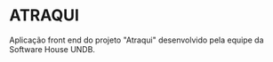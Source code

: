# ATRAQUI

Aplicação front end do projeto "Atraqui" desenvolvido pela equipe da Software House UNDB.